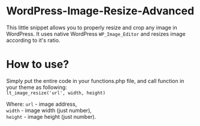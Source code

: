 # WordPress-Image-Resize-Advanced
This little snippet allows you to properly resize and crop any image in WordPress. It uses native WordPress `WP_Image_Editor` and resizes image according to it's ratio.

# How to use?
Simply put the entire code in your functions.php file, and call function in your theme as following:<br />
`lt_image_resize('url', width, height)`

Where:
`url` - image address,<br />
`width` - image width (just number),<br />
`height` - image height (just number).<br />
